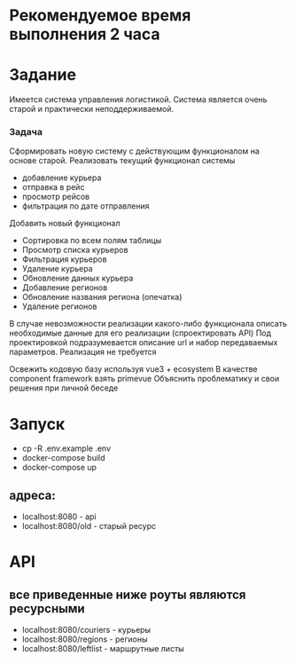 # Рекомендуемое время выполнения 2 часа


# Задание

Имеется система управления логистикой.
Система является очень старой и практически неподдерживаемой.

### Задача
Сформировать новую систему с действующим функционалом на основе старой.
Реализовать текущий функционал системы
- добавление курьера
- отправка в рейс
- просмотр рейсов
- фильтрация по дате отправления

Добавить новый функционал
- Сортировка по всем полям таблицы
- Просмотр списка курьеров
- Фильтрация курьеров
- Удаление курьера
- Обновление данных курьера
- Добавление регионов
- Обновление названия региона (опечатка)
- Удаление регионов

В случае невозможности реализации какого-либо функционала описать необходимые данные для его реализации (спроектировать API)
Под проектировкой подразумевается описание url и набор передаваемых параметров. Реализация не требуется

Освежить кодовую базу используя vue3 + ecosystem
В качестве component framework взять primevue
Объяснить проблематику и свои решения при личной беседе

# Запуск
- cp -R .env.example .env
- docker-compose build
- docker-compose up

## адреса:
- localhost:8080 - api
- localhost:8080/old - старый ресурс
# API
## все приведенные ниже роуты являются ресурсными
- localhost:8080/couriers - курьеры
- localhost:8080/regions - регионы
- localhost:8080/leftlist - маршрутные листы


